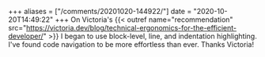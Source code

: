 +++
aliases = ["/comments/20201020-144922/"]
date = "2020-10-20T14:49:22"
+++
On Victoria's {{< outref name="recommendation" src="https://victoria.dev/blog/technical-ergonomics-for-the-efficient-developer/" >}} I began to use block-level, line, and indentation highlighting. I've found code navigation to be more effortless than ever. Thanks Victoria!

